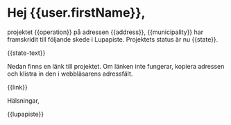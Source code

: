 # Hej {{user.firstName}},

projektet {{operation}} p&aring; adressen {{address}}, {{municipality}} har framskridit till f&ouml;ljande skede i Lupapiste. Projektets status &auml;r nu {{state}}.

{{state-text}}

Nedan finns en l&auml;nk till projektet. Om l&auml;nken inte fungerar, kopiera adressen och klistra in den i webbl&auml;sarens adressf&auml;lt.

{{link}}

H&auml;lsningar,

{{lupapiste}}
